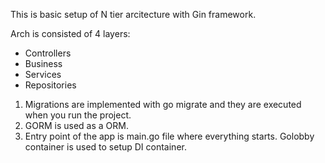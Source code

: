 This is basic setup of N tier arcitecture with Gin framework.

Arch is consisted of 4 layers:
- Controllers
- Business
- Services
- Repositories


1. Migrations are implemented with go migrate and they are executed when you run the project.
2. GORM is used as a ORM.
3. Entry point of the app is main.go file where everything starts. Golobby container is used to setup DI container.





